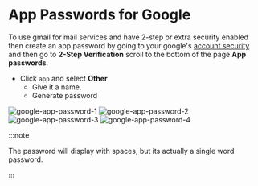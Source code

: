 # App Passwords for Google

To use gmail for mail services and have 2-step or extra security enabled then create an app password by going to your google's [account security](https://myaccount.google.com/security) and then go to **2-Step Verification** scroll to the bottom of the page **App passwords**.

- Click `app` and select **Other**
  - Give it a name.
  - Generate password

![google-app-password-1](/img/misc/google/google-app-password-1.png)
![google-app-password-2](/img/misc/google/google-app-password-2.png)
![google-app-password-3](/img/misc/google/google-app-password-3.png)
![google-app-password-4](/img/misc/google/google-app-password-4.png)

:::note

The password will display with spaces, but its actually a single word password.

:::
